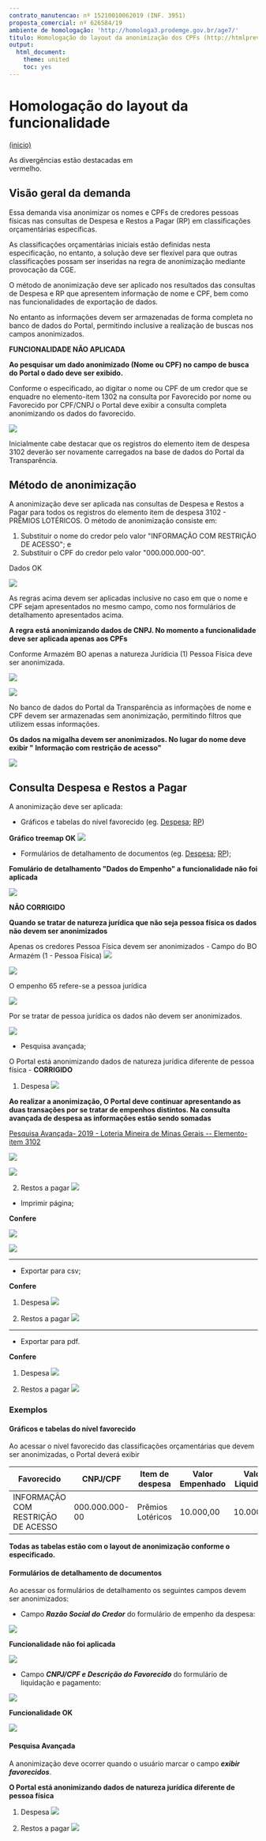 ```yaml
---
contrato_manutencao: nº 15210010062019 (INF. 3951)
proposta_comercial: nº 626584/19
ambiente de homologação: 'http://homologa3.prodemge.gov.br/age7/'
titulo: Homologação do layout da anonimização dos CPFs (http://htmlpreview.github.io/?https://github.com/transparencia-mg/especificacoes-portal-transparencia/blob/master/espec001_anonimizacao-cpf/anonimizacao-cpf-homologa-layout.html)
output:
  html_document:
    theme: united
    toc: yes
---
```


# Homologação do layout da funcionalidade
<a href="#top">(inicio)</a>

<div class="alert alert-info">
As divergências estão destacadas em <div class="alert alert-danger"> vermelho.
 </div>
 </div>

## Visão geral da demanda

Essa demanda visa anonimizar os nomes e CPFs de credores pessoas físicas nas consultas de Despesa e Restos a Pagar (RP) em classificações orçamentárias específicas.

As classificações orçamentárias iniciais estão definidas nesta especificação, no entanto, a solução deve ser flexível para que outras classificações possam ser inseridas na regra de anonimização mediante provocação da CGE.

O método de anonimização deve ser aplicado nos resultados das consultas de Despesa e RP que apresentem informação de nome e CPF, bem como nas funcionalidades de exportação de dados.

No entanto as informações devem ser armazenadas de forma completa no banco de dados do Portal, permitindo inclusive a realização de buscas nos campos anonimizados.

<div class="alert alert-danger">

__FUNCIONALIDADE NÃO APLICADA__

__Ao pesquisar um dado anonimizado (Nome ou CPF) no campo de busca do Portal o dado deve ser exibido.__  

Conforme o especificado, ao digitar o nome ou CPF de um credor que se enquadre no elemento-item 1302 na consulta por Favorecido por nome ou Favorecido por CPF/CNPJ o Portal deve exibir a consulta completa anonimizando os dados do favorecido.

![](static/layout-busca-despesa.png)
  </div>
Inicialmente cabe destacar que os registros do elemento item de despesa 3102 deverão ser novamente carregados na base de dados do Portal da Transparência.

## Método de anonimização

A anonimização deve ser aplicada nas consultas de Despesa e Restos a Pagar para todos os registros do elemento item de despesa 3102 - PRÊMIOS LOTÉRICOS. O método de anonimização consiste em:

1. Substituir o nome do credor pelo valor "INFORMAÇÃO COM RESTRIÇÃO DE ACESSO"; e
2. Substituir o CPF do credor pelo valor "000.000.000-00".

<div class="alert alert-success">
Dados OK

![](static/layout-anonimizacao-portal.png)

  </div>

As regras acima devem ser aplicadas inclusive no caso em que o nome e CPF sejam apresentados no mesmo campo, como nos formulários de detalhamento apresentados acima.
<div class="alert alert-danger">

__A regra está anonimizando dados de CNPJ. No momento a funcionalidade deve ser aplicada apenas aos CPFs__

Conforme Armazém BO apenas a natureza Jurídicia (1) Pessoa Física deve ser anonimizada.


![](static/layout-natureza-juridica-credor.png)

![](static/layout-natureza-juridica-credor-portal.png)

  </div>

No banco de dados do Portal da Transparência as informações de nome e CPF devem ser armazenadas sem anonimização, permitindo filtros que utilizem essas informações.

<div class="alert alert-danger">

__Os dados na migalha devem ser anonimizados. No lugar do nome deve exibir " Informação com restrição de acesso"__

![](static/layout-migalha.png)

  </div>


## Consulta Despesa e Restos a Pagar

A anonimização deve ser aplicada:

* Gráficos e tabelas do nível favorecido (eg. [Despesa](http://www.transparencia.mg.gov.br/despesa-estado/despesa/despesa-orgaos/2019/01-01-2019/31-12-2019/3873/1874/510/20/39); [RP](http://www.transparencia.mg.gov.br/despesa-estado/restos-a-pagar/restospagar-orgaos/2018/3718/510/39/20/2704/130/59))

<div class="alert alert-success">

__Gráfico treemap OK__
![](static/layout-grafico-despesa.png)
  </div>

* Formulários de detalhamento de documentos (eg. [Despesa](http://www.transparencia.mg.gov.br/despesa-estado/despesa/despesa-orgaos/2019/01-01-2019/31-12-2019/3873/1874/510/20/39/897363/2704/empenhado/412/12420866/0/0); [RP](http://www.transparencia.mg.gov.br/despesa-estado/restos-a-pagar/restospagar-orgaos/2018/3718/510/39/20/2704/130/59/3774671));

<div class="alert alert-success">

__Fomulário de detalhamento "Dados do Empenho" a funcionalidade não foi aplicada__

![](static/layout-formulario-detalha-despesa-corrigido.png)
  </div>

<div class="alert alert-danger">

__NÃO CORRIGIDO__

__Quando se tratar de natureza jurídica que não seja pessoa física os dados não devem ser anonimizados__

Apenas os credores Pessoa Física devem ser anonimizados - Campo do BO Armazém (1 - Pessoa Física)
![](static/layout-campo-bo.png)

![](static/layout-formulario-detalha-despesa2.png)

O empenho 65 refere-se a pessoa jurídica

![](static/layout-formulario-detalha-despesa2-rp.png)

Por se tratar de pessoa jurídica os dados não devem ser anonimizados.

![](static/layout-formulario-detalha-despesa2-formulario-rp.png)

  </div>


* Pesquisa avançada;

<div class="alert alert-success">


O Portal está anonimizando dados de natureza jurídica diferente de pessoa física - __CORRIGIDO__
1. Despesa
![](static/layout-pesquisa-avancada-despesa.png)

</div>

<div class="alert alert-danger">

__Ao realizar a anonimização, O Portal deve continuar apresentando as duas transações por se tratar de empenhos distintos. Na consulta avançada de despesa as informações estão sendo somadas__

[Pesquisa Avançada- 2019 -  Loteria Mineira de Minas Gerais --  Elemento-item  3102](http://homologa3.prodemge.gov.br/age7/despesa-estado/despesa/despesa-resultado-pesquisa-avancada/2019/01-01-2019/31-12-2019/9659/0/0/0/0/0/0/0/588/3455/0/0/0/0/0/0/0/0/0/0/1/1/0/0/1/0)

![](static/layout-pesquisa-avancada-despesa-transacao-bo.png)

![](static/layout-pesquisa-avancada-despesa-transacao.png)

2. Restos a pagar
![](static/layout-pesquisa-avancada-restos-a-pagar-corrigido.png)

  </div>

<div class="alert alert-success">

* Imprimir página;

__Confere__

![](static/layout-imprimir-despesa.png)

![](static/layout-imprimir-restos-a-pagar.png)

---
* Exportar para csv;

__Confere__
1. Despesa
![](static/layout-csv-despesa.png)

2. Restos a pagar
![](static/layout-csv-restos-a-pagar.png)
---
* Exportar para pdf.

__Confere__
1. Despesa
![](static/layout-pdf-despesa.png)

2. Restos a pagar
![](static/layout-pdf-restos-a-pagar.png)

  </div>

### Exemplos

#### Gráficos e tabelas do nível favorecido

Ao acessar o nível favorecido das classificações orçamentárias que devem ser anonimizadas, o Portal deverá exibir

| Favorecido | CNPJ/CPF | Item de despesa | Valor Empenhado |Valor Liquidado| Valor Pago|
|---|---|---|---|---|---
INFORMAÇÃO COM RESTRIÇÃO DE ACESSO|000.000.000-00|Prêmios Lotéricos| 10.000,00|10.000,00|10.000,00|

<div class="alert alert-success">

 __Todas as tabelas estão com o layout de anonimização conforme o especificado.__

  </div>

#### Formulários de detalhamento de documentos

Ao acessar os formulários de detalhamento os seguintes campos devem ser anonimizados:

* Campo ___Razão Social do Credor___ do formulário de empenho da despesa:

![](static/empenho_despesa.png)

<div class="alert alert-success">

__Funcionalidade não foi aplicada__

![](static/layout-formulario-detalha-despesa-corrigido2.png)
  </div>

 * Campo ___CNPJ/CPF e Descrição do Favorecido___ do formulário de liquidação e pagamento:

![](static/liquidacao_pagamento.png)

<div class="alert alert-success">

__Funcionalidade OK__

![](static/layout-formulario-detalha-despesa3.png)
  </div>

#### Pesquisa Avançada

A anonimização deve ocorrer quando o usuário marcar o campo ___exibir favorecidos___.
<div class="alert alert-danger">

__O Portal está anonimizando dados de natureza jurídica diferente de pessoa física__
1. Despesa
![](static/layout-pesquisa-avancada-despesa.png)

2. Restos a pagar
![](static/layout-pesquisa-avancada-restos-a-pagar.png)

  </div>
